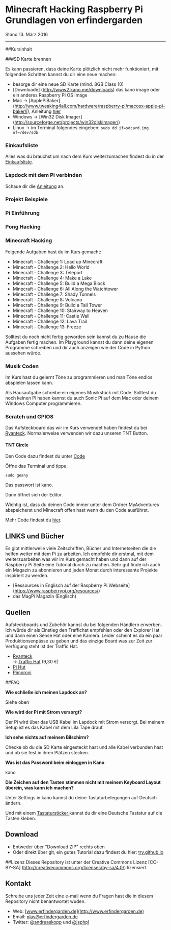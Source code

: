 # Minecraft Hacking Raspberry Pi Grundlagen von erfindergarden 


Stand 13. März 2016


---

##Kursinhalt

###SD Karte brennen

Es kann passieren, dass deine Karte plötzlich nicht mehr funktioniert, mit folgenden Schritten kannst du dir eine neue machen:

* besorge dir eine neue SD Karte (mind. 8GB Class 10)
* [Downloade] (http://www2.kano.me/downloads) das kano image oder ein anderes Raspberry Pi OS Image
* Mac -> [ApplePiBaker] (http://www.tweaking4all.com/hardware/raspberry-pi/macosx-apple-pi-baker/I), Anleitung [hier](./imagebrennenmac.md) 
* Windows -> [Win32 Disk Imager] (http://sourceforge.net/projects/win32diskimager/)
* Linux -> im Terminal folgendes eingeben:  `sudo dd if=sdcard.img of=/dev/sdb`


### Einkaufsliste

Alles was du brauchst um nach dem Kurs weiterzumachen findest du in der [Einkaufsliste](./einkaufsliste.md).


### Lapdock mit dem Pi verbinden

Schaue dir die [Anleitung](./lapdockpi) an. 

### Projekt Beispiele

### Pi Einführung

### Pong Hacking


### Minecraft Hacking 

Folgende Aufgaben hast du im Kurs gemacht:

* Minecraft - Challenge 1: Load up Minecraft
* Minecraft - Challenge 2: Hello World
* Minecraft - Challenge 3: Teleport
* Minecraft - Challenge 4: Make a Lake
* Minecraft - Challenge 5: Build a Mega Block
* Minecraft - Challenge 6: All Along the Watchtower
* Minecraft - Challenge 7: Shady Tunnels
* Minecraft - Challenge 8: Volcano
* Minecraft - Challenge 9: Build a Tall Tower
* Minecraft - Challenge 10: Stairway to Heaven
* Minecraft - Challenge 11: Castle Wall
* Minecraft - Challenge 12: Lava Trail
* Minecraft - Challenge 13: Freeze

Solltest du noch nicht fertig geworden sein kannst du zu Hause die Aufgaben fertig machen. Im Playground kannst du dann deine eigenen Programme schreiben und dir auch anzeigen wie der Code in Python aussehen würde. 

### Musik Coden

Im Kurs hast du gelernt Töne zu programmieren und man Töne endlos abspielen lassen kann.

Als Hausaufgabe schreibe ein eigenes Musikstück mit Code. Solltest du noch keinen Pi haben kannst du auch Sonic Pi auf dem Mac oder deinem Windows Computer programmieren. 


### Scratch und GPIOS

Das Aufsteckboard das wir im Kurs verwendet haben findest du bei [Ryanteck](https://ryanteck.uk/). Normalerweise verwenden wir dazu unseren TNT Button.   

#### TNT Circle 

Den Code dazu findest du unter [Code](./code) 

Öffne das Terminal und tippe. 

```
sudo geany 

```

Das passwort ist kano. 

Dann öffnet sich der Editor. 

Wichtig ist, dass du deinen Code immer unter dem Ordner MyAdventures abspeicherst und Minecraft offen hast wenn du den Code ausführst. 

Mehr Code findest du [hier](http://eu.wiley.com/WileyCDA/Section/id-823690.html).

## LINKS und Bücher

Es gibt mittlerweile viele Zeitschriften, Bücher und Internetseiten die die helfen weiter mit dem Pi zu arbeiten. Ich empfehle dir erstmal, mit dem weiterzuarbeiten was wir im Kurs gemacht haben und dann auf der Raspberry Pi Seite eine Tutorial durch zu machen. Sehr gut finde ich auch ein Magazin zu abonnieren und jeden Monat durch interessante Projekte inspiriert zu werden.  

* [Ressources in Englisch auf der Raspberry Pi Webseite] (https://www.raspberrypi.org/resources/)
* das MagPi Magazin (Englisch)

## Quellen

Aufsteckboards und Zubehör kannst du bei folgenden Händlern erwerben. Ich würde dir als Einstieg den Traffichat empfehlen oder den Explorer Hat und dann einen Sense Hat oder eine Kamera. Leider scheint es da ein paar Produktionsenpässe zu geben und das einzige Board was zur Zeit zur Verfügung steht ist der Traffic Hat. 

* [Ryanteck](https://ryanteck.uk/)  
	-> [Traffic Hat](https://ryanteck.uk/hats/1-traffichat-0635648607122.html) (9,30 €)  
* [Pi Hut](http://thepihut.com/)
* [Pimoroni](http://www.pimoroni.com/)

##FAQ

**Wie schließe ich meinen Lapdock an?**

Siehe oben

**Wie wird der Pi mit Strom versorgt?**

Der Pi wird über das USB Kabel im Lapdock mit Strom versorgt. Bei meinem Setup ist es das Kabel mit dem Lila Tape drauf. 

**Ich sehe nichts auf meinem Bilschirm?**

Checke ob du die SD Karte eingesteckt hast und alle Kabel verbunden hast und ob sie fest in ihren Plätzen stecken. 


**Was ist das Password beim einloggen in Kano**

kano 

**Die Zeichen auf den Tasten stimmen nicht mit meinem Keyboard Layout überein, was kann ich machen?**

Unter Settings in kano kannst du deine Tastaturbelegungen auf Deutsch ändern. 

Und mit einem [Tastatursticker ](http://www.amazon.de/Selbstkleben-Deutsche-Tastatur-Aufkleber-TastaturAufkleber/dp/B0050O4K5C/ref=pd_sim_sbs_201_4?ie=UTF8&dpID=31ijYeQClxL&dpSrc=sims&preST=_AC_UL160_SR160%2C160_&refRID=1J1A4ZD3M4SX3HV9JPDT)kannst du dir eine Deutsche Tastatur auf die Tasten kleben.

## Download

* Entweder über "Download ZIP" rechts oben
* Oder direkt über git, ein gutes Tutorial dazu findest du hier: [try.github.io](https://try.github.io)

##Lizenz
Dieses Repository ist unter der Creative Commons Lizenz [CC-BY-SA] (http://creativecommons.org/licenses/by-sa/4.0/) lizensiert. 


## Kontakt

Schreibe uns jeder Zeit eine e-mail wenn du Fragen hast die in diesem Repository nicht benantwortet wuden. 

* Web: [www.erfindergarden.de](http://www.erfindergarden.de)
* Email: [play@erfindergarden.de](mailto:play@erfindergarden.de)
* Twitter: [@andreaskopp](https://twitter.com/andreaskopp) und [@jsphpl](https://twitter.com/jsphpl)